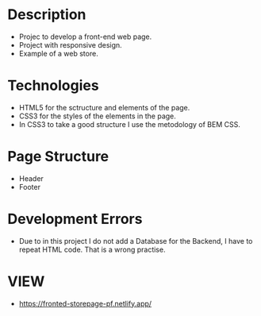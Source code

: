 # Description
- Projec to develop a front-end web page.
- Project with responsive design.
- Example of a web store.

# Technologies 
- HTML5 for the sctructure and elements of the page.
- CSS3 for the styles of the elements in the page.
- In CSS3 to take a good structure I use the metodology of BEM CSS.

# Page Structure
- Header
- Footer

# Development Errors
- Due to in this project I do not add a Database for the Backend, I have to repeat HTML code. That is a wrong practise.

# VIEW
- https://fronted-storepage-pf.netlify.app/
